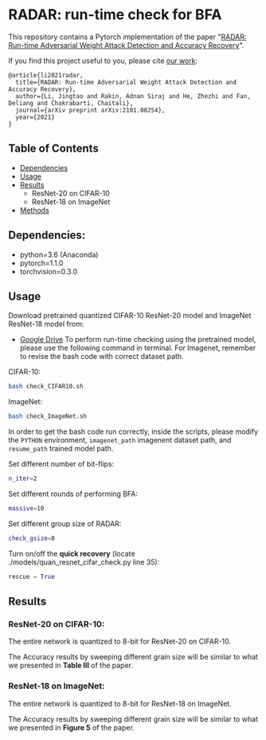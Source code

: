   
  
  
# RADAR: run-time check for BFA
  
  
This repository contains a Pytorch implementation of the paper "[RADAR: Run-time Adversarial Weight Attack Detection and Accuracy Recovery](https://arxiv.org/abs/2101.08254 )".
  
If you find this project useful to you, please cite [our work](https://arxiv.org/abs/2101.08254 ):
  
  
```
@article{li2021radar,
  title={RADAR: Run-time Adversarial Weight Attack Detection and Accuracy Recovery},
  author={Li, Jingtao and Rakin, Adnan Siraj and He, Zhezhi and Fan, Deliang and Chakrabarti, Chaitali},
  journal={arXiv preprint arXiv:2101.08254},
  year={2021}
}
```
  
## Table of Contents
  
- [Dependencies](#Dependencies )
- [Usage](#Usage )
- [Results](#Results )
  - ResNet-20 on CIFAR-10
  - ResNet-18 on ImageNet
- [Methods](#Methods )
  
  
## Dependencies:
  
  
* python=3.6 (Anaconda)
* pytorch=1.1.0
* torchvision=0.3.0

  
## Usage
Download pretrained quantized CIFAR-10 ResNet-20 model and ImageNet ResNet-18 model from:
* [Google Drive](https://drive.google.com/drive/folders/15r5d8B9HPM0dGZQrSg6j2UT5fRy25DSM?usp=sharing )
To perform run-time checking using the pretrained model, please use the following command in terminal. For Imagenet, remember to revise the bash code with correct dataset path.
  
CIFAR-10:
```bash
bash check_CIFAR10.sh
```
  
ImageNet:
```bash
bash check_ImageNet.sh
```

In order to get the bash code run correctly, inside the scripts, please modify the `PYTHON` environment, `imagenet_path` imagenent dataset path, and `resume_path` trained model path.

Set different number of bit-flips:
```bash
n_iter=2
```

Set different rounds of performing BFA:
```bash
massive=10
```

Set different group size of RADAR:
```bash
check_gsize=8
```

Turn on/off the **quick recovery** (locate ./models/quan_resnet_cifar_check.py line 35):

```python
rescue = True
```
## Results
  
### ResNet-20 on CIFAR-10:
  
The entire network is quantized to 8-bit for ResNet-20 on CIFAR-10.
  
The Accuracy results by sweeping different grain size will be similar to what we presented in **Table III** of the paper.

### ResNet-18 on ImageNet:

The entire network is quantized to 8-bit for ResNet-18 on ImageNet.
  
The Accuracy results by sweeping different grain size will be similar to what we presented in **Figure 5** of the paper.
  

